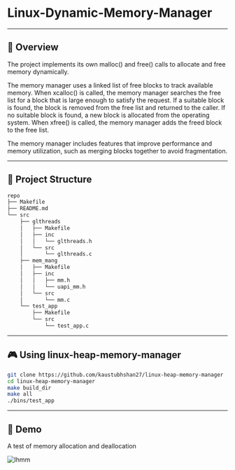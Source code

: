 # Linux-Dynamic-Memory-Manager

---


## 📍 Overview
The project implements its own malloc() and free() calls to allocate and free memory dynamically. 

The memory manager uses a linked list of free blocks to track available memory. When xcalloc() is called, the memory manager searches the free list for a block that is large enough to satisfy the request. If a suitable block is found, the block is removed from the free list and returned to the caller. If no suitable block is found, a new block is allocated from the operating system. When xfree() is called, the memory manager adds the freed block to the free list.

The memory manager includes features that improve performance and memory utilization, such as merging blocks together to avoid fragmentation.


---


## 📂 Project Structure


```bash
repo
├── Makefile
├── README.md
└── src
    ├── glthreads
    │   ├── Makefile
    │   ├── inc
    │   │   └── glthreads.h
    │   └── src
    │       └── glthreads.c
    ├── mem_mang
    │   ├── Makefile
    │   ├── inc
    │   │   ├── mm.h
    │   │   └── uapi_mm.h
    │   └── src
    │       └── mm.c
    └── test_app
        ├── Makefile
        └── src
            └── test_app.c

```


---


## 🎮 Using linux-heap-memory-manager

```bash
git clone https://github.com/kaustubhshan27/linux-heap-memory-manager
cd linux-heap-memory-manager
make build_dir
make all
./bins/test_app
```


---


## 🚀 Demo


A test of memory allocation and deallocation


![lhmm](https://github.com/kaustubhshan27/linux-heap-memory-manager/assets/32894621/1047f340-1cb4-4e9a-88f1-63579e203f39)
